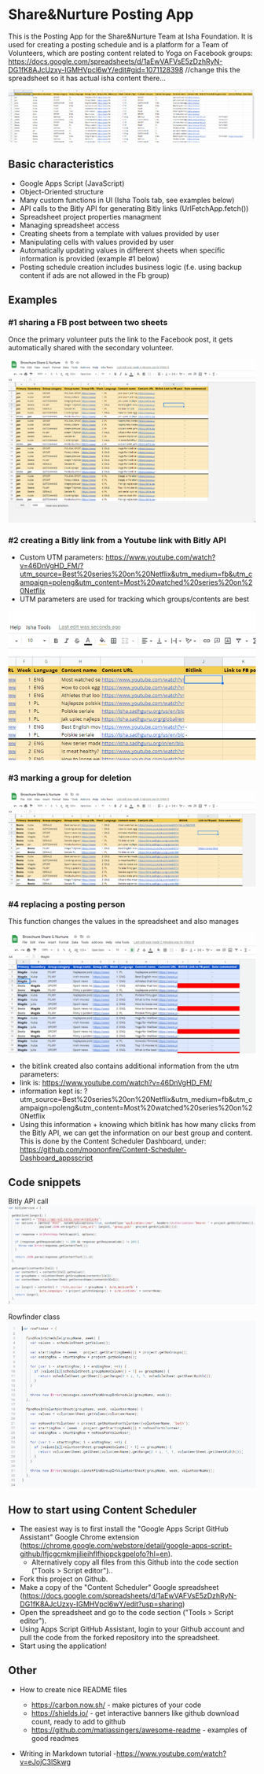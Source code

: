 # Share&Nurture Posting App

This is the Posting App for the Share&Nurture Team at Isha Foundation. It is used for creating a posting schedule and is a platform for a Team of Volunteers, which are posting content related to Yoga on Facebook groups:
https://docs.google.com/spreadsheets/d/1aEwVAFVsE5zDzhRyN-DG1fK8AJcUzxy-IGMHVpcl6wY/edit#gid=1071128398
//change this the spreadsheet so it has actual isha content there...

![schedule-sheet](schedule-sheet.PNG)

## Basic characteristics

- Google Apps Script (JavaScript)
- Object-Oriented structure
- Many custom functions in UI (Isha Tools tab, see examples below)
- API calls to the Bitly API for generating Bitly links (UrlFetchApp.fetch())
- Spreadsheet project properties managment
- Managing spreadsheet access
- Creating sheets from a template with values provided by user
- Manipulating cells with values provided by user
- Automatically updating values in different sheets when specific information is provided (example #1 below)
- Posting schedule creation includes business logic (f.e. using backup content if ads are not allowed in the Fb group)

## Examples

### #1 sharing a FB post between two sheets
Once the primary volunteer puts the link to the Facebook post, it gets automatically shared with the secondary volunteer.

![share-fb-post](gif_share-fb-post.gif) 


### #2 creating a Bitly link from a Youtube link with Bitly API
  - Custom UTM parameters: https://www.youtube.com/watch?v=46DnVgHD_FM/?utm_source=Best%20series%20on%20Netflix&utm_medium=fb&utm_campaign=poleng&utm_content=Most%20watched%20series%20on%20Netflix
  - UTM parameters are used for tracking which groups/contents are best

![create-bitlink](gif_create-bitlink.gif)


### #3 marking a group for deletion

![mark group for deletion](gif_mark-group-for-deletion.gif)


### #4 replacing a posting person
This function changes the values in the spreadsheet and also manages 

![replace volunteer](gif_replace-volunteer.gif)

- the bitlink created also contains additional information from the utm parameters:
 - link is: https://www.youtube.com/watch?v=46DnVgHD_FM/
 - information kept is: ?utm_source=Best%20series%20on%20Netflix&utm_medium=fb&utm_campaign=poleng&utm_content=Most%20watched%20series%20on%20Netflix
 - Using this information + knowing which bitlink has how many clicks from the Bitly API, we can get the information on our best group and content. This is done by the Content Scheduler Dashboard, under: https://github.com/moononfire/Content-Scheduler-Dashboard_appsscript

## Code snippets

Bitly API call
![bitlyservice-code](bitlyservice-code.png)

Rowfinder class
![rowfinder-code](rowfinder-code.png)

## How to start using Content Scheduler

- The easiest way is to first install the "Google Apps Script GitHub Assistant" Google Chrome extension (https://chrome.google.com/webstore/detail/google-apps-script-github/lfjcgcmkmjjlieihflfhjopckgpelofo?hl=en).
  - Alternatively copy all files from this Github into the code section ("Tools > Script editor")..
- Fork this project on Github.
- Make a copy of the "Content Scheduler" Google spreadsheet (https://docs.google.com/spreadsheets/d/1aEwVAFVsE5zDzhRyN-DG1fK8AJcUzxy-IGMHVpcl6wY/edit?usp=sharing) 
- Open the spreadsheet and go to the code section ("Tools > Script editor"). 
- Using Apps Script GitHub Assistant, login to your Github account and pull the code from the forked repository into the spreadsheet.
- Start using the application!

## Other
- How to create nice README files
  - https://carbon.now.sh/ - make pictures of your code
  - https://shields.io/ - get interactive banners like github download count, ready to add to github
  - https://github.com/matiassingers/awesome-readme - examples of good readmes

- Writing in Markdown tutorial
  -https://www.youtube.com/watch?v=eJojC3lSkwg
